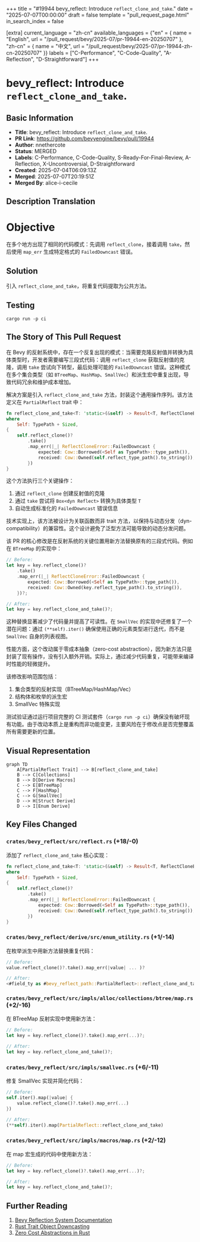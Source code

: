 +++
title = "#19944 bevy_reflect: Introduce `reflect_clone_and_take`."
date = "2025-07-07T00:00:00"
draft = false
template = "pull_request_page.html"
in_search_index = false

[extra]
current_language = "zh-cn"
available_languages = {"en" = { name = "English", url = "/pull_request/bevy/2025-07/pr-19944-en-20250707" }, "zh-cn" = { name = "中文", url = "/pull_request/bevy/2025-07/pr-19944-zh-cn-20250707" }}
labels = ["C-Performance", "C-Code-Quality", "A-Reflection", "D-Straightforward"]
+++

# bevy_reflect: Introduce `reflect_clone_and_take`.

## Basic Information
- **Title**: bevy_reflect: Introduce `reflect_clone_and_take`.
- **PR Link**: https://github.com/bevyengine/bevy/pull/19944
- **Author**: nnethercote
- **Status**: MERGED
- **Labels**: C-Performance, C-Code-Quality, S-Ready-For-Final-Review, A-Reflection, X-Uncontroversial, D-Straightforward
- **Created**: 2025-07-04T06:09:13Z
- **Merged**: 2025-07-07T20:19:51Z
- **Merged By**: alice-i-cecile

## Description Translation
# Objective

在多个地方出现了相同的代码模式：先调用 `reflect_clone`，接着调用 `take`，然后使用 `map_err` 生成特定格式的 `FailedDowncast` 错误。

## Solution

引入 `reflect_clone_and_take`，将重复代码提取为公共方法。

## Testing

`cargo run -p ci`

## The Story of This Pull Request

在 Bevy 的反射系统中，存在一个反复出现的模式：当需要克隆反射值并转换为具体类型时，开发者需要编写三段式代码：调用 `reflect_clone` 获取反射值的克隆，调用 `take` 尝试向下转型，最后处理可能的 `FailedDowncast` 错误。这种模式在多个集合类型（如 `BTreeMap`、`HashMap`、`SmallVec`）和派生宏中重复出现，导致代码冗余和维护成本增加。

解决方案是引入 `reflect_clone_and_take` 方法，封装这个通用操作序列。该方法定义在 `PartialReflect` trait 中：

```rust
fn reflect_clone_and_take<T: 'static>(&self) -> Result<T, ReflectCloneError>
where
    Self: TypePath + Sized,
{
    self.reflect_clone()?
        .take()
        .map_err(|_| ReflectCloneError::FailedDowncast {
            expected: Cow::Borrowed(<Self as TypePath>::type_path()),
            received: Cow::Owned(self.reflect_type_path().to_string()),
        })
}
```

这个方法执行三个关键操作：
1. 通过 `reflect_clone` 创建反射值的克隆
2. 通过 `take` 尝试将 `Box<dyn Reflect>` 转换为具体类型 `T`
3. 自动生成标准化的 `FailedDowncast` 错误信息

技术实现上，该方法被设计为关联函数而非 trait 方法，以保持与动态分发（dyn-compatibility）的兼容性。这个设计避免了泛型方法可能导致的动态分发问题。

该 PR 的核心修改是在反射系统的关键位置用新方法替换原有的三段式代码。例如在 `BTreeMap` 的实现中：

```rust
// Before:
let key = key.reflect_clone()?
    .take()
    .map_err(|_| ReflectCloneError::FailedDowncast {
        expected: Cow::Borrowed(<Self as TypePath>::type_path()),
        received: Cow::Owned(key.reflect_type_path().to_string()),
    })?;

// After:
let key = key.reflect_clone_and_take()?;
```

这种替换显著减少了代码量并提高了可读性。在 `SmallVec` 的实现中还修复了一个潜在问题：通过 `(**self).iter()` 确保使用正确的元素类型进行迭代，而不是 `SmallVec` 自身的列表视图。

性能方面，这个改动属于零成本抽象（zero-cost abstraction），因为新方法只是封装了现有操作，没有引入额外开销。实际上，通过减少代码重复，可能带来编译时性能的轻微提升。

该修改影响范围包括：
1. 集合类型的反射实现（BTreeMap/HashMap/Vec）
2. 结构体和枚举的派生宏
3. SmallVec 特殊实现

测试验证通过运行项目完整的 CI 测试套件（`cargo run -p ci`）确保没有破坏现有功能。由于改动本质上是重构而非功能变更，主要风险在于修改点是否完整覆盖所有需要更新的位置。

## Visual Representation

```mermaid
graph TD
    A[PartialReflect Trait] --> B[reflect_clone_and_take]
    B --> C[Collections]
    B --> D[Derive Macros]
    C --> E[BTreeMap]
    C --> F[HashMap]
    C --> G[SmallVec]
    D --> H[Struct Derive]
    D --> I[Enum Derive]
```

## Key Files Changed

### `crates/bevy_reflect/src/reflect.rs` (+18/-0)
添加了 `reflect_clone_and_take` 核心实现：
```rust
fn reflect_clone_and_take<T: 'static>(&self) -> Result<T, ReflectCloneError>
where
    Self: TypePath + Sized,
{
    self.reflect_clone()?
        .take()
        .map_err(|_| ReflectCloneError::FailedDowncast {
            expected: Cow::Borrowed(<Self as TypePath>::type_path()),
            received: Cow::Owned(self.reflect_type_path().to_string()),
        })
}
```

### `crates/bevy_reflect/derive/src/enum_utility.rs` (+1/-14)
在枚举派生中用新方法替换重复代码：
```rust
// Before:
value.reflect_clone()?.take().map_err(|value| ... )?

// After:
<#field_ty as #bevy_reflect_path::PartialReflect>::reflect_clone_and_take(#alias)?
```

### `crates/bevy_reflect/src/impls/alloc/collections/btree/map.rs` (+2/-16)
在 BTreeMap 反射实现中使用新方法：
```rust
// Before:
let key = key.reflect_clone()?.take().map_err(...)?;

// After:
let key = key.reflect_clone_and_take()?;
```

### `crates/bevy_reflect/src/impls/smallvec.rs` (+6/-11)
修复 SmallVec 实现并简化代码：
```rust
// Before:
self.iter().map(|value| {
    value.reflect_clone()?.take().map_err(...)
})

// After:
(**self).iter().map(PartialReflect::reflect_clone_and_take)
```

### `crates/bevy_reflect/src/impls/macros/map.rs` (+2/-12)
在 map 宏生成的代码中使用新方法：
```rust
// Before:
let key = key.reflect_clone()?.take().map_err(...)?;

// After:
let key = key.reflect_clone_and_take()?;
```

## Further Reading
1. [Bevy Reflection System Documentation](https://docs.rs/bevy_reflect/latest/bevy_reflect/)
2. [Rust Trait Object Downcasting](https://doc.rust-lang.org/std/any/trait.Any.html#method.downcast_ref)
3. [Zero Cost Abstractions in Rust](https://blog.rust-lang.org/2015/05/11/traits.html#zero-cost-abstractions)